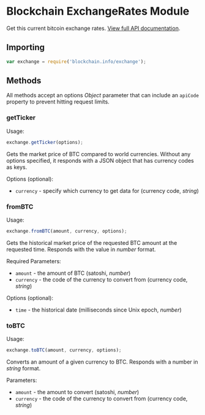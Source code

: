 # Blockchain ExchangeRates Module

Get this current bitcoin exchange rates. [View full API documentation](https://blockchain.info/api/exchange_rates_api).

## Importing

```js
var exchange = require('blockchain.info/exchange');
```

## Methods

All methods accept an options *Object* parameter that can include an `apiCode` property to prevent hitting request limits.

### getTicker

Usage:

```js
exchange.getTicker(options);
```

Gets the market price of BTC compared to world currencies. Without any options specified, it responds with a JSON object that has currency codes as keys.

Options (optional):

  * `currency` - specify which currency to get data for (currency code, *string*)

### fromBTC

Usage:

```js
exchange.fromBTC(amount, currency, options);
```

Gets the historical market price of the requested BTC amount at the requested time. Responds with the value in *number* format.

Required Parameters:

  * `amount` - the amount of BTC  (satoshi, *number*)
  * `currency` - the code of the currency to convert from (currency code, *string*)

Options (optional):

  * `time` - the historical date (milliseconds since Unix epoch, *number*)
  
### toBTC

Usage:

```js
exchange.toBTC(amount, currency, options);
```

Converts an amount of a given currency to BTC. Responds with a number in *string* format.

Parameters:

  * `amount` - the amount to convert (satoshi, *number*)
  * `currency` - the code of the currency to convert from (currency code, *string*)
